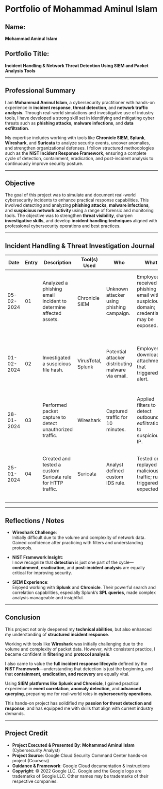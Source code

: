 # Portfolio of Mohammad Aminul Islam

## Name:
**Mohammad Aminul Islam**

## Portfolio Title:
**Incident Handling & Network Threat Detection Using SIEM and Packet Analysis Tools**

---

## Professional Summary

I am **Mohammad Aminul Islam**, a cybersecurity practitioner with hands-on experience in **incident response**, **threat detection**, and **network traffic analysis**. Through real-world simulations and investigative use of industry tools, I have developed a strong skill set in identifying and mitigating cyber threats such as **phishing attacks**, **malware infections**, and **data exfiltration**.

My expertise includes working with tools like **Chronicle SIEM**, **Splunk**, **Wireshark**, and **Suricata** to analyze security events, uncover anomalies, and strengthen organizational defenses. I follow structured methodologies such as the **NIST Incident Response Framework**, ensuring a complete cycle of detection, containment, eradication, and post-incident analysis to continuously improve security posture.

---

## Objective

The goal of this project was to simulate and document real-world cybersecurity incidents to enhance practical response capabilities. This involved detecting and analyzing **phishing attacks**, **malware infections**, and **suspicious network activity** using a range of forensic and monitoring tools. The objective was to strengthen **threat visibility**, sharpen **investigative skills**, and develop **incident handling techniques** aligned with professional cybersecurity operations and best practices.

---

## Incident Handling & Threat Investigation Journal

| Date       | Entry | Description                                                                  | Tool(s) Used         | Who                                                                 | What                                                                                                     | When                                | Where                                                                | Why                                                                                     | Additional Notes                                                                                                                                               |
|------------|-------|------------------------------------------------------------------------------|----------------------|---------------------------------------------------------------------|----------------------------------------------------------------------------------------------------------|-------------------------------------|----------------------------------------------------------------------|------------------------------------------------------------------------------------------|---------------------------------------------------------------------------------------------------------------------------------------------------------------|
| 05-02-2024 | 01    | Analyzed a phishing email incident to determine affected assets.             | Chronicle SIEM       | Unknown attacker using phishing campaign.                           | Employees received phishing email with suspicious domain; credentials may be exposed.                   | Jan 30, 2024 – 10:45 AM UTC         | Multiple employees received phishing emails.                         | Email bypassed filters and was opened by users.                                        | Investigated domain reputation and HTTP POSTs in Chronicle; containment and stricter filters planned.                                                         |
| 01-02-2024 | 02    | Investigated a suspicious file hash.                                         | VirusTotal, Splunk   | Potential attacker distributing malware via email.                  | Employee downloaded attachment that triggered alert.                                                    | Jan 31, 2024 – 2:15 PM UTC          | Employee laptop (HOST-123).                                           | Executable bypassed endpoint security.                                                | VirusTotal flagged hash; Splunk confirmed execution; file quarantined, system reimaged.                                                                        |
| 28-01-2024 | 03    | Performed packet capture to detect unauthorized traffic.                     | Wireshark            | Captured traffic for 10 minutes.                                    | Applied filters to detect outbound exfiltration to suspicious IP.                                       | Incident identified post-capture    | IP confirmed as known C2 server via threat intelligence.            | Compromised host was leaking data.                                                     | Host isolated, credentials reset, logs saved for further forensics.                                                                                             |
| 25-01-2024 | 04    | Created and tested a custom Suricata rule for HTTP traffic.                  | Suricata             | Analyst defined custom IDS rule.                                    | Tested on replayed malicious traffic; rule triggered as expected.                                       | During testing phase in lab         | Rule deployed in production IDS after validation.                    | Improve phishing detection via HTTP GET monitoring.                                   | Rule improved detection accuracy; plan to refine logic for broader detection scope.                                                                              |

---

## Reflections / Notes

- **Wireshark Challenge**:  
  Initially difficult due to the volume and complexity of network data. Gained confidence after practicing with filters and understanding protocols.

- **NIST Framework Insight**:  
  I now recognize that **detection** is just one part of the cycle—**containment**, **eradication**, and **post-incident analysis** are equally critical for improving security.

- **SIEM Experience**:  
  Enjoyed working with **Splunk** and **Chronicle**. Their powerful search and correlation capabilities, especially Splunk’s **SPL queries**, made complex analysis manageable and insightful.

---

## Conclusion

This project not only deepened my **technical abilities**, but also enhanced my understanding of **structured incident response**.

Working with tools like **Wireshark** was initially challenging due to the volume and complexity of packet data. However, with consistent practice, I became confident in **filtering** and **protocol analysis**.

I also came to value the **full incident response lifecycle** defined by the **NIST Framework**—understanding that detection is just the beginning, and that **containment, eradication, and recovery** are equally vital.

Using **SIEM platforms like Splunk and Chronicle**, I gained practical experience in **event correlation**, **anomaly detection**, and **advanced querying**, preparing me for real-world roles in **cybersecurity operations**.

This hands-on project has solidified my **passion for threat detection and response**, and has equipped me with skills that align with current industry demands.

---


## Project Credit  
- **Project Executed & Presented By**: **Mohammad Aminul Islam** (Cybersecurity Analyst)  
- **Project Source**: Google Cloud Security Command Center hands-on project (Coursera)  
- **Guidance & Framework**: Google Cloud documentation & instructions  
- **Copyright**: © 2022 Google LLC. Google and the Google logo are trademarks of Google LLC. Other names may be trademarks of their respective companies.  
